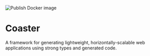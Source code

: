 ![Publish Docker image](https://github.com/Borales/actions-yarn/workflows/Publish%20Docker%20image/badge.svg)

# Coaster

A framework for generating lightweight, horizontally-scalable web applications using strong types and generated code.
